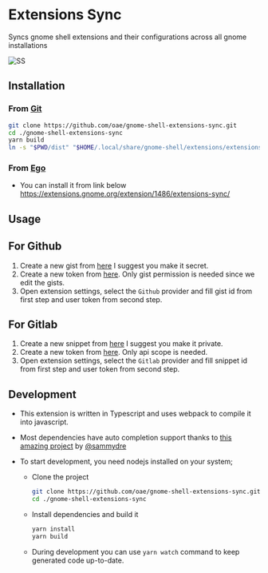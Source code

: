 # Extensions Sync

Syncs gnome shell extensions and their configurations across all gnome installations

![SS](https://i.imgur.com/XfXOQCB.png)

## Installation

### From [Git](https://github.com/oae/gnome-shell-extensions-sync)

```bash
git clone https://github.com/oae/gnome-shell-extensions-sync.git
cd ./gnome-shell-extensions-sync
yarn build
ln -s "$PWD/dist" "$HOME/.local/share/gnome-shell/extensions/extensions-sync@elhan.io"
```

### From [Ego](extensions.gnome.org)

- You can install it from link below
  https://extensions.gnome.org/extension/1486/extensions-sync/

## Usage

## For Github

1. Create a new gist from [here](https://gist.github.com/) I suggest you make it secret.
2. Create a new token from [here](https://github.com/settings/tokens/new). Only gist permission is needed since we edit the gists.
3. Open extension settings, select the `Github` provider and fill gist id from first step and user token from second step.

## For Gitlab

1. Create a new snippet from [here](https://gitlab.com/snippets/new) I suggest you make it private.
2. Create a new token from [here](https://gitlab.com/profile/personal_access_tokens). Only api scope is needed.
3. Open extension settings, select the `Gitlab` provider and fill snippet id from first step and user token from second step.

## Development

- This extension is written in Typescript and uses webpack to compile it into javascript.
- Most dependencies have auto completion support thanks to [this amazing project](https://github.com/sammydre/ts-for-gjs) by [@sammydre](https://github.com/sammydre)
- To start development, you need nodejs installed on your system;

  - Clone the project

    ```sh
    git clone https://github.com/oae/gnome-shell-extensions-sync.git
    cd ./gnome-shell-extensions-sync
    ```

  - Install dependencies and build it

    ```sh
    yarn install
    yarn build
    ```

  - During development you can use `yarn watch` command to keep generated code up-to-date.
